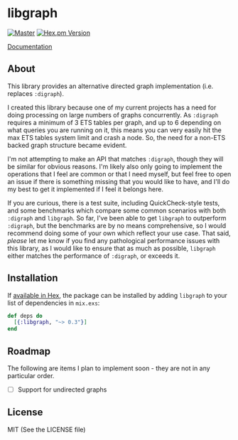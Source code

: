 # libgraph

[![Master](https://travis-ci.org/bitwalker/libgraph.svg?branch=master)](https://travis-ci.org/bitwalker/libgraph)
[![Hex.pm Version](http://img.shields.io/hexpm/v/libgraph.svg?style=flat)](https://hex.pm/packages/libgraph)

[Documentation](https://hexdocs.pm/libgraph)

## About

This library provides an alternative directed graph implementation (i.e. replaces `:digraph`).

I created this library because one of my current projects has a need for doing processing on large
numbers of graphs concurrently. As `:digraph` requires a minimum of 3 ETS tables per graph, and up to 6
depending on what queries you are running on it, this means you can very easily hit the max ETS tables
system limit and crash a node. So, the need for a non-ETS backed graph structure became evident.

I'm not attempting to make an API that matches `:digraph`, though they will be similar for obvious reasons.
I'm likely also only going to implement the operations that I feel are common or that I need myself, but feel
free to open an issue if there is something missing that you would like to have, and I'll do my best to get
it implemented if I feel it belongs here.

If you are curious, there is a test suite, including QuickCheck-style tests, and some benchmarks which compare
some common scenarios with both `:digraph` and `libgraph`. So far, I've been able to get `libgraph` to outperform
`:digraph`, but the benchmarks are by no means comprehensive, so I would recommend doing some of your own which
reflect your use case. That said, *please* let me know if you find any pathological performance issues with this
library, as I would like to ensure that as much as possible, `libgraph` either matches the performance of `:digraph`,
or exceeds it.

## Installation

If [available in Hex](https://hex.pm/docs/publish), the package can be installed
by adding `libgraph` to your list of dependencies in `mix.exs`:

```elixir
def deps do
  [{:libgraph, "~> 0.3"}]
end
```

## Roadmap

The following are items I plan to implement soon - they are not in any particular order.

- [ ] Support for undirected graphs

## License

MIT (See the LICENSE file)
